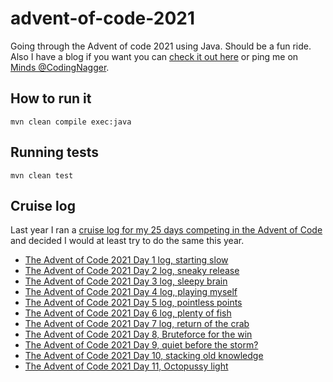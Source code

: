 # advent-of-code-2021

Going through the Advent of code 2021 using Java. Should be a fun ride. Also I have a blog if you want you can [check it out here](https://www.codingnagger.com/) or ping me on [Minds @CodingNagger](https://minds.com/CodingNagger).

## How to run it

```
mvn clean compile exec:java
```

## Running tests

```
mvn clean test
```

## Cruise log

Last year I ran a [cruise log for my 25 days competing in the Advent of Code](https://www.codingnagger.com/tag/advent-of-code-2020/) and decided I would at least try to do the same this year.

- [The Advent of Code 2021 Day 1 log, starting slow](https://www.codingnagger.com/2021/12/01/the-advent-of-code-2021-day-1-log-starting-slow/)
- [The Advent of Code 2021 Day 2 log, sneaky release](https://www.codingnagger.com/2021/12/02/the-advent-of-code-2021-day-2-log-sneaky-release/)
- [The Advent of Code 2021 Day 3 log, sleepy brain](https://www.codingnagger.com/2021/12/03/the-advent-of-code-2021-day-3-log-sleepy-brain/)
- [The Advent of Code 2021 Day 4 log, playing myself](https://www.codingnagger.com/2021/12/04/the-advent-of-code-2021-day-4-log-playing-myself/)
- [The Advent of Code 2021 Day 5 log, pointless points](https://www.codingnagger.com/2021/12/05/the-advent-of-code-2021-day-5-log-pointless-points/)
- [The Advent of Code 2021 Day 6 log, plenty of fish](https://www.codingnagger.com/2021/12/06/the-advent-of-code-2021-day-6-log-plenty-of-fish/)
- [The Advent of Code 2021 Day 7 log, return of the crab](https://www.codingnagger.com/2021/12/07/the-advent-of-code-2021-day-7-log-return-of-the-crab/)
- [The Advent of Code 2021 Day 8, Bruteforce for the win](https://www.codingnagger.com/2021/12/08/the-advent-of-code-2021-day-8-bruteforce-for-the-win/)
- [The Advent of Code 2021 Day 9, quiet before the storm?](https://www.codingnagger.com/2021/12/09/the-advent-of-code-2021-day-9-quiet-before-the-storm/)
- [The Advent of Code 2021 Day 10, stacking old knowledge](https://www.codingnagger.com/2021/12/10/the-advent-of-code-2021-day-10-stacking-old-knowledge/)
- [The Advent of Code 2021 Day 11, Octopussy light](https://www.codingnagger.com/2021/12/11/the-advent-of-code-2021-day-11-octopussy-light/)